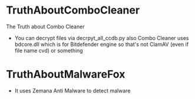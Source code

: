 # TruthAboutComboCleaner
The Truth about Combo Cleaner
- You can decrypt files via decrpyt_all_ccdb.py also Combo Cleaner uses bdcore.dll which is for Bitdefender engine so that's not ClamAV (even if file name cvd) or something
# TruthAboutMalwareFox
- It uses Zemana Anti Malware to detect malware